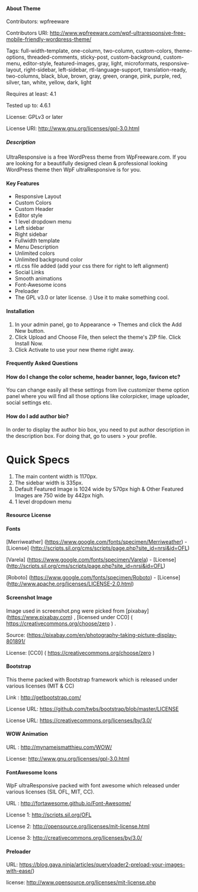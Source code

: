 #### About Theme

Contributors: wpfreeware

Contributors URI: http://www.wpfreeware.com/wpf-ultraresponsive-free-mobile-friendly-wordpress-theme/

Tags: full-width-template, one-column, two-column, custom-colors, theme-options, threaded-comments, sticky-post, custom-background, custom-menu, editor-style, featured-images, gray, light, microformats, responsive-layout, right-sidebar, left-sidebar, rtl-language-support, translation-ready, two-columns, black, blue, brown, gray, green, orange, pink, purple, red, silver, tan, white, yellow, dark, light

Requires at least: 4.1

Tested up to: 4.6.1

License: GPLv3 or later

License URI: http://www.gnu.org/licenses/gpl-3.0.html

##### Description

UltraResponsive is a free WordPress theme from WpFreeware.com. If you are looking for a beautifully designed clean & professional looking WordPress theme then WpF ultraResponsive is for you.

#### Key Features
* Responsive Layout
* Custom Colors
* Custom Header
* Editor style
* 1 level dropdown menu
* Left sidebar
* Right sidebar
* Fullwidth template
* Menu Description
* Unlimited colors
* Unlimited background color
* rtl.css file added (add your css there for right to left alignment)
* Social Links
* Smooth animations
* Font-Awesome icons
* Preloader
* The GPL v3.0 or later license. :) Use it to make something cool.

#### Installation

1. In your admin panel, go to Appearance -> Themes and click the Add New button.
2. Click Upload and Choose File, then select the theme's ZIP file. Click Install Now.
3. Click Activate to use your new theme right away.

#### Frequently Asked Questions

#### How do I change the color scheme, header banner, logo, favicon etc?

You can change easily all these settings from live customizer theme option panel where you will find all those options like colorpicker, image uploader, social settings etc.

#### How do I add author bio?

In order to display the author bio box, you need to put author description in the description box. For doing that, go to users > your profile.


# Quick Specs

1. The main content width is 1170px.
2. The sidebar width is 335px.
3. Default Featured Image is 1024 wide by 570px high & Other Featured Images are 750 wide by 442px high.
4. 1 level dropdown menu


#### Resource License

#### Fonts

[Merriweather] (https://www.google.com/fonts/specimen/Merriweather) - [License] (http://scripts.sil.org/cms/scripts/page.php?site_id=nrsi&id=OFL)

[Varela] (https://www.google.com/fonts/specimen/Varela) - [License] (http://scripts.sil.org/cms/scripts/page.php?site_id=nrsi&id=OFL)

[Roboto] (https://www.google.com/fonts/specimen/Roboto) - [License] (http://www.apache.org/licenses/LICENSE-2.0.html)

#### Screenshot Image

Image used in screenshot.png were picked from [pixabay] (https://www.pixabay.com) , [licensed under CC0] ( https://creativecommons.org/choose/zero ) .

Source: (https://pixabay.com/en/photography-taking-picture-display-801891/

License: [CC0] ( https://creativecommons.org/choose/zero )



#### Bootstrap

This theme packed with Bootstrap framework which is released under various licenses (MIT & CC)

Link : http://getbootstrap.com/

License URL: https://github.com/twbs/bootstrap/blob/master/LICENSE

License URL: https://creativecommons.org/licenses/by/3.0/


#### WOW Animation

URL : http://mynameismatthieu.com/WOW/

License: http://www.gnu.org/licenses/gpl-3.0.html


#### FontAwesome Icons

WpF ultraResponsive packed with font awesome which released under various licenses (SIL OFL, MIT, CC).

URL : http://fortawesome.github.io/Font-Awesome/ 

License 1: http://scripts.sil.org/OFL

License 2: http://opensource.org/licenses/mit-license.html

License 3: http://creativecommons.org/licenses/by/3.0/

#### Preloader

URL: https://blog.gaya.ninja/articles/queryloader2-preload-your-images-with-ease/) 

license: http://www.opensource.org/licenses/mit-license.php
